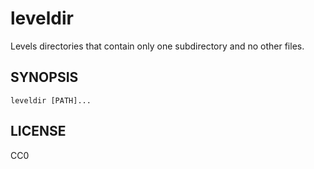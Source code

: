 leveldir
========

Levels directories that contain only one subdirectory and no other files.


SYNOPSIS
--------

~~~
leveldir [PATH]...
~~~


LICENSE
-------

CC0
